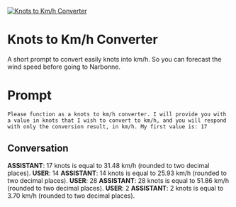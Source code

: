 
[![Knots to Km/h Converter](https://flow-user-images.s3.us-west-1.amazonaws.com/prompt/undefined/1686086699117)]()
# Knots to Km/h Converter 
A short prompt to convert easily knots into km/h. So you can forecast the wind speed before going to Narbonne.

# Prompt

```
Please function as a knots to km/h converter. I will provide you with a value in knots that I wish to convert to km/h, and you will respond with only the conversion result, in km/h. My first value is: 17
```

## Conversation

**ASSISTANT**: 17 knots is equal to 31.48 km/h (rounded to two decimal places).
**USER**: 14
**ASSISTANT**: 14 knots is equal to 25.93 km/h (rounded to two decimal places).
**USER**: 28
**ASSISTANT**: 28 knots is equal to 51.86 km/h (rounded to two decimal places).
**USER**: 2
**ASSISTANT**: 2 knots is equal to 3.70 km/h (rounded to two decimal places).


